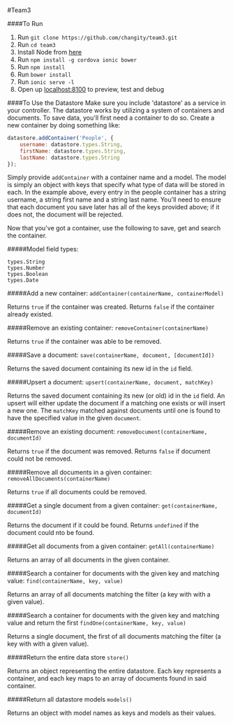 #Team3

####To Run

1. Run `git clone https://github.com/changity/team3.git`
2. Run `cd team3`
3. Install Node from [here](https://nodejs.org/en/)
4. Run `npm install -g cordova ionic bower`
5. Run `npm install`
6. Run `bower install`
7. Run `ionic serve -l`
8. Open up [localhost:8100](http://localhost:8100) to preview, test and debug

####To Use the Datastore
Make sure you include 'datastore' as a service in your controller. The datastore works by utilizing a system of containers and documents. To save data, you'll first need a container to do so. Create a new container by doing something like:

```javascript
datastore.addContainer('People', {
	username: datastore.types.String,
	firstName: datastore.types.String,
	lastName: datastore.types.String
});
```

Simply provide `addContainer` with a container name and a model. The model is simply an object with keys that specify what type of data will be stored in each. In the example above, every entry in the people container has a string username, a string first name and a string last name. You'll need to ensure that each document you save later has all of the keys provided above; if it does not, the document will be rejected.

Now that you've got a container, use the following to save, get and search the container.

#####Model field types:
```
types.String
types.Number
types.Boolean
types.Date
```

#####Add a new container:
`addContainer(containerName, containerModel)`

Returns `true` if the container was created. Returns `false` if the container already existed.

#####Remove an existing container:
`removeContainer(containerName)`

Returns `true` if the container was able to be removed.

#####Save a document:
`save(containerName, document, [documentId])`

Returns the saved document containing its new id in the `id` field.

#####Upsert a document:
`upsert(containerName, document, matchKey)`

Returns the saved document containing its new (or old) id in the `id` field. An upsert will either update the document if a matching one exists or will insert a new one. The `matchKey` matched against documents until one is found to have the specified value in the given `document`.

#####Remove an existing document:
`removeDocument(containerName, documentId)`

Returns `true` if the document was removed. Returns `false` if document could not be removed. 

#####Remove all documents in a given container:
`removeAllDocuments(containerName)`

Returns `true` if all documents could be removed.

#####Get a single document from a given container:
`get(containerName, documentId)`

Returns the document if it could be found. Returns `undefined` if the document could nto be found.

#####Get all documents from a given container:
`getAll(containerName)`

Returns an array of all documents in the given container.

#####Search a container for documents with the given key and matching value:
`find(containerName, key, value)`

Returns an array of all documents matching the filter (a key with with a given value).

#####Search a container for documents with the given key and matching value and return the first
`findOne(containerName, key, value)`

Returns a single document, the first of all documents matching the filter (a key with with a given value).

#####Return the entire data store
`store()`

Returns an object representing the entire datastore. Each key represents a container, and each key maps to an array of documents found in said container.

#####Return all datastore models
`models()`

Returns an object with model names as keys and models as their values.